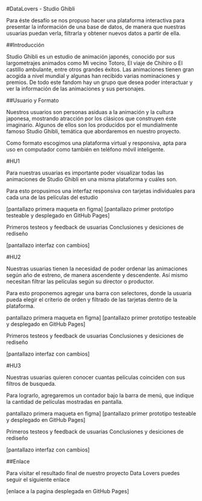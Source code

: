 #DataLovers - Studio Ghibli

Para éste desafío se nos propuso hacer una plataforma interactiva para presentar la información de una base de datos, de manera que nuestras usuarias puedan verla, filtrarla y obtener nuevos datos a partir de ella.

##Introducción

Studio Ghibli es un estudio de animación japonés, conocido por sus largometrajes animados como Mi vecino Totoro, El viaje de Chihiro o El castillo ambulante, entre otros grandes éxitos.
Las animaciones tienen gran acogida a nivel mundial y algunas han recibido varias nominaciones y premios. De todo este fandom hay un grupo que desea poder interactuar y ver la información de las animaciones y sus personajes.

##Usuario y Formato

Nuestros usuarios son personas asiduas a la animación y la cultura japonesa, mostrando atracción por los clásicos que construyen éste imaginario. Algunos de ellos son los producidos por el mundialmente famoso Studio Ghibli, temática que abordaremos en nuestro proyecto.

Como formato escogimos una plataforma virtual y responsiva, apta para uso en computador como también en teléfono móvil inteligente.

#HU1

Para nuestras usuarias es importante poder visualizar todas las animaciones de Studio Ghibli en una misma plataforma y cuáles son.

Para esto propusimos una interfaz responsiva con tarjetas individuales para cada una de las películas del estudio

[pantallazo primera maqueta en figma]
[pantallazo primer prototipo testeable y desplegado en GitHub Pages]

Primeros testeos y feedback de usuarias
Conclusiones y desiciones de rediseño

[pantallazo interfaz con cambios]


#HU2

Nuestras usuarias tienen la necesidad de poder ordenar las animaciones según año de estreno, de manera ascendente y descendente. Así mismo necesitan filtrar las películas según su director o productor.

Para esto proponemos agregar una barra con selectores, donde la usuaria pueda elegir el criterio de orden y filtrado de las tarjetas dentro de la plataforma.

pantallazo primera maqueta en figma]
[pantallazo primer prototipo testeable y desplegado en GitHub Pages]

Primeros testeos y feedback de usuarias
Conclusiones y desiciones de rediseño

[pantallazo interfaz con cambios]


#HU3

Nuestras usuarias quieren conocer cuantas películas coinciden con sus filtros de busqueda.

Para lograrlo, agregaremos un contador bajo la barra de menú, que indique la cantidad de películas mostradas en pantalla.

pantallazo primera maqueta en figma]
[pantallazo primer prototipo testeable y desplegado en GitHub Pages]

Primeros testeos y feedback de usuarias
Conclusiones y desiciones de rediseño

[pantallazo interfaz con cambios]


##Enlace

Para visitar el resultado final de nuestro proyecto Data Lovers puedes seguir el siguiente enlace

[enlace a la pagina desplegada en GitHub Pages]





